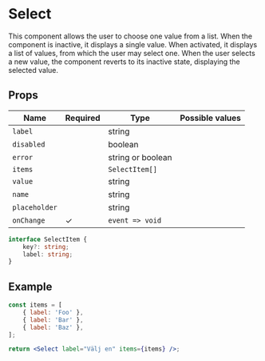 # Select

This component allows the user to choose one value from a list. When the component is inactive, it displays a single value. When activated, it displays a list of values, from which the user may select one. When the user selects a new value, the component reverts to its inactive state, displaying the selected value.

## Props

| Name          | Required  | Type              | Possible values                               |
|---------------|-----------|-------------------|-----------------------------------------------|
| `label`       |           | string            |                                               |
| `disabled`    |           | boolean           |                                               |
| `error`       |           | string or boolean |                                               |
| `items`       |           | `SelectItem[]`    |                                               |
| `value`       |           | string            |                                               |
| `name`        |           | string            |                                               |
| `placeholder` |           | string            |                                               |
| `onChange`    |     ✓     | `event => void`   |                                               |


```typescript
interface SelectItem {
    key?: string;
    label: string;
}
```


## Example

```jsx
const items = [
    { label: 'Foo' },
    { label: 'Bar' },
    { label: 'Baz' },
];

return <Select label="Välj en" items={items} />;
```
